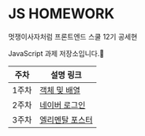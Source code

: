 # JS HOMEWORK

멋쟁이사자처럼 프론트엔드 스쿨 12기 공세현

JavaScript 과제 저장소입니다.🙌

| 주차  | 설명 링크                                                                                  |
| ----- | ------------------------------------------------------------------------------------------ |
| 1주차 | [객체 및 배열](https://github.com/kongsh/js-homework/blob/main/mission01/mission-01.js)    |
| 2주차 | [네이버 로그인](https://github.com/kongsh/js-homework/blob/main/naver_login/naverLogin.md) |
| 3주차 | [엘리멘탈 포스터](https://github.com/kongsh/js-homework/blob/main/poster/README.md)        |
